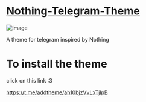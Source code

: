 # [Nothing-Telegram-Theme](https://t.me/addtheme/ah10bjzVvLxTjlpB)

![image](https://github.com/user-attachments/assets/e57a510f-b515-4abd-93da-379598438665)


A theme for telegram inspired by Nothing
# To install the theme

click on this link :3

https://t.me/addtheme/ah10bjzVvLxTjlpB
